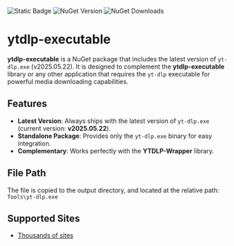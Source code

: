 ![Static Badge](https://img.shields.io/badge/ytdlp_executable-red) ![NuGet Version](https://img.shields.io/nuget/v/YTDLP-Executable)  ![NuGet Downloads](https://img.shields.io/nuget/dt/YTDLP-Executable)

# ytdlp-executable

**ytdlp-executable** is a NuGet package that includes the latest version of `yt-dlp.exe` (v2025.05.22). It is designed to complement the **ytdlp-executable** library or any other application that requires the `yt-dlp` executable for powerful media downloading capabilities.  

## Features  
- **Latest Version**: Always ships with the latest version of `yt-dlp.exe` (current version: **v2025.05.22**).  
- **Standalone Package**: Provides only the `yt-dlp.exe` binary for easy integration.  
- **Complementary**: Works perfectly with the **YTDLP-Wrapper** library.  

## File Path
The file is copied to the output directory, and located at the relative path: ```Tools\yt-dlp.exe```

## Supported Sites
- [Thousands of sites](https://github.com/yt-dlp/yt-dlp/blob/master/supportedsites.md)
